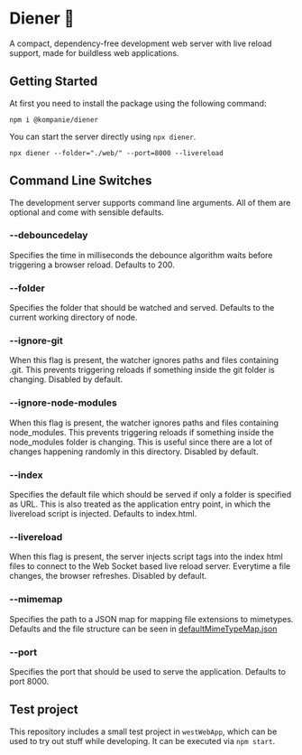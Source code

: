 # Diener 🤵

A compact, dependency-free development web server with live reload support, made for buildless web applications.

## Getting Started

At first you need to install the package using the following command:

```console
npm i @kompanie/diener
```

You can start the server directly using `npx diener`.

```console
npx diener --folder="./web/" --port=8000 --livereload
```

## Command Line Switches

The development server supports command line arguments.
All of them are optional and come with sensible defaults.

### --debouncedelay

Specifies the time in milliseconds the debounce algorithm waits before triggering a browser reload. Defaults to 200.

### --folder

Specifies the folder that should be watched and served. Defaults to the current working directory of node.

### --ignore-git

When this flag is present, the watcher ignores paths and files containing .git.
This prevents triggering reloads if something inside the git folder is changing.
Disabled by default.

### --ignore-node-modules

When this flag is present, the watcher ignores paths and files containing node_modules.
This prevents triggering reloads if something inside the node_modules folder is changing.
This is useful since there are a lot of changes happening randomly in this directory.
Disabled by default.

### --index

Specifies the default file which should be served if only a folder is specified as URL.
This is also treated as the application entry point, in which the livereload script is injected. Defaults to index.html.

### --livereload

When this flag is present, the server injects script tags into the index html files to connect to the Web Socket based live reload server.
Everytime a file changes, the browser refreshes.
Disabled by default.

### --mimemap

Specifies the path to a JSON map for mapping file extensions to mimetypes.
Defaults and the file structure can be seen in [defaultMimeTypeMap.json](./source/defaultMimeTypeMap.json)

### --port

Specifies the port that should be used to serve the application.
Defaults to port 8000.

## Test project

This repository includes a small test project in `westWebApp`, which can be used to try out stuff while developing.
It can be executed via `npm start`.
